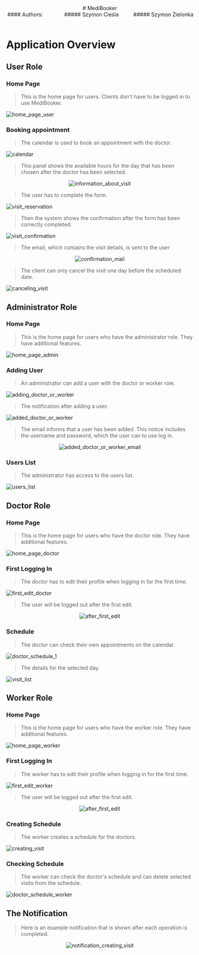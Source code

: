 <div align="center">
# MediBooker
</div>

<div align="right">
#### Authors: &emsp;&emsp;&emsp;&nbsp;&nbsp;
##### Szymon Cieśla  &emsp;&emsp;&nbsp;
##### Szymon Zielonka  &emsp;
</div>



# Application Overview

## User Role

### Home Page
> This is the home page for users. Clients don't have to be logged in to use MediBooker.
<img src="/MediBooker_Photos/home_page.png" alt="home_page_user">

### Booking appointment
> The calendar is used to book an appointment with the doctor.
<img src="/MediBooker_Photos/calendar.png" alt="calendar">

> This panel shows the available hours for the day that has been chosen after the doctor has been selected.
<div align="center">
<img src="/MediBooker_Photos/information_about_visit.png" alt="information_about_visit">
</div>

> The user has to complete the form.
<img src="/MediBooker_Photos/visit_reservation.png" alt="visit_reservation">

> Then the system shows the confirmation after the form has been correctly completed.
<img src="/MediBooker_Photos/visit_confirmation.png" alt="visit_confirmation">

> The email, which contains the visit details, is sent to the user
<div align="center">
<img src="/MediBooker_Photos/confirmation_mail.png" alt="confirmation_mail">
</div>

> The client can only cancel the visit one day before the scheduled date.
<img src="/MediBooker_Photos/canceling_visit.png" alt="canceling_visit">

## Administrator Role

### Home Page
> This is the home page for users who have the administrator role. They have additional features.
<img src="/MediBooker_Photos/home_page_admin.png" alt="home_page_admin">

### Adding User
> An administrator can add a user with the doctor or worker role.
<img src="/MediBooker_Photos/adding_doctor_or_worker.png" alt="adding_doctor_or_worker">

> The notification after adding a user. 
<img src="/MediBooker_Photos/added_doctor_or_worker.png" alt="added_doctor_or_worker">

> The email informs that a user has been added. This notice includes the username and password, which the user can to use log in.
<div align="center">
<img src="/MediBooker_Photos/added_doctor_or_worker_email.png" alt="added_doctor_or_worker_email">
</div>

### Users List
> The administrator has access to the users list.
<img src="/MediBooker_Photos/users_list.png" alt="users_list">


## Doctor Role

### Home Page
> This is the home page for users who have the doctor role. They have additional features.
<img src="/MediBooker_Photos/home_page_doctor.png" alt="home_page_doctor">

### First Logging In
> The doctor has to edit their profile when logging in for the first time.
<img src="/MediBooker_Photos/first_edit_doctor.png" alt="first_edit_doctor">

> The user will be logged out after the first edit.
<div align="center">
<img src="/MediBooker_Photos/after_first_edit.png" alt="after_first_edit">
</div>

### Schedule
> The doctor can check their own appointments on the calendar.
<img src="/MediBooker_Photos/doctor_schedule_1.png" alt="doctor_schedule_1">

> The details for the selected day.
<img src="/MediBooker_Photos/visit_list.png" alt="visit_list">

## Worker Role

### Home Page
> This is the home page for users who have the worker role. They have additional features.
<img src="/MediBooker_Photos/home_page_worker.png" alt="home_page_worker">

### First Logging In
> The worker has to edit their profile when logging in for the first time.
<img src="/MediBooker_Photos/first_edit_worker.png" alt="first_edit_worker">

> The user will be logged out after the first edit.
<div align="center">
<img src="/MediBooker_Photos/after_first_edit.png" alt="after_first_edit">
</div>

### Creating Schedule
> The worker creates a schedule for the doctors.
<img src="/MediBooker_Photos/creating_visit.png" alt="creating_visit">

### Checking Schedule
> The worker can check the doctor's schedule and can delete selected visits from the schedule.
<img src="/MediBooker_Photos/doctor_schedule_worker.png" alt="doctor_schedule_worker">

## The Notification
> Here is an example notification that is shown after each operation is completed.
<div align="center">
<img src="/MediBooker_Photos/notification_creating_visit.png" alt="notification_creating_visit">
</div>
